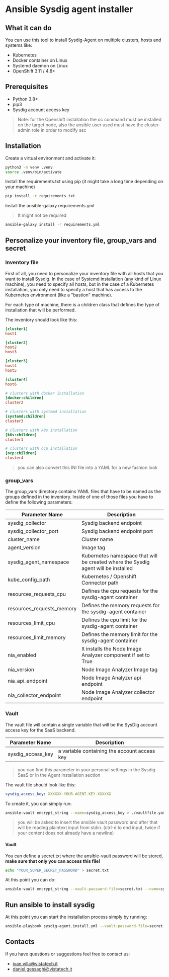 # Ansible Sysdig agent installer 
## What it can do
You can use this tool to install Sysdig-Agent on multiple clusters, hosts and systems like:
- Kubernetes
- Docker container on Linux 
- Systemd daemon on Linux
- OpenShift 3.11 / 4.8+

## Prerequisites
- Python 3.8+
- pip3
- Sysdig account access key

> Note: for the Openshift installation the oc command must be installed on the target node, also the ansible user used must have the cluster-admin role in order to modify ssc

## Installation

Create a virtual environment and activate it: 

```bash
python3 -m venv .venv
source .venv/bin/activate
```

Install the requirements.txt using pip (it might take a long time depending on your machine)

```bash
pip install -r requirements.txt
```

Install the ansible-galaxy requirements.yml

> It might not be required

```bash
ansible-galaxy install -r requirements.yml
```

## Personalize your inventory file, group_vars and secret

### Inventory file
First of all, you need to personalize your inventory file with all hosts that you want to install Sysdig. In the case of Systemd installation (any kind of Linux machine), you need to specify all hosts, but in the case of a Kubernetes installation, you only need to specify a host that has access to the Kubernetes environment (like a "bastion" machine).

For each type of machine, there is a children class that defines the type of installation that will be performed.

The inventory should look like this:

```ini
[cluster1]
host1

[cluster2]
host2
host3

[cluster3]
host4
host5

[cluster4]
host6

# clusters with docker installation
[docker:children]
cluster2

# clusters with systemd installation
[systemd:children]
cluster3

# clusters with k8s installation
[k8s:children]
cluster1

# clusters with ocp installation
[ocp:children]
cluster4

```

> you can also convert this INI file into a YAML for a new fashion look 

### group_vars
The group_vars directory contains YAML files that have to be named as the groups defined in the inventory. Inside of one of those files you have to define the following parameters:

|Parameter Name| Description|
|---|---|
|sysdig_collector|Sysdig backend endpoint|
|sysdig_collector_port|Sysdig backend endpoint port|
|cluster_name|Cluster name|
|agent_version|Image tag|
|sysdig_agent_namespace|Kubernetes namespace that will be created where the Sysdig agent will be installed|
|kube_config_path|Kubernetes / Openshift Connector path|
|resources_requests_cpu|Defines the cpu requests for the sysdig-agent container|
|resources_requests_memory|Defines the memory requests for the sysdig-agent container|
|resources_limit_cpu|Defines the cpu limit for the sysdig-agent container|
|resources_limit_memory|Defines the memory limit for the sysdig-agent container|
|nia_enabled|It installs the Node Image Analyzer component if set to True|
|nia_version|Node Image Analyzer Image tag|
|nia_api_endpoint|Node Image Analyzer api endpoint|
|nia_collector_endpoint|Node Image Analyzer collector endpoint|

### Vault
The vault file will contain a single variable that will be the SysDig account access key for the SaaS backend. 

|Parameter Name| Description|
|---|---|
|sysdig_access_key|a variable containing the account access key|

> you can find this parameter in your personal settings in the Sysdig SaaS or in the Agent Installation section

The vault file should look like this: 

```yaml
sysdig_access_key: XXXXXX-YOUR-AGENT-KEY-XXXXXX
```

To create it, you can simply run:

```bash
ansible-vault encrypt_string --name=sysdig_access_key > ./vaultfile.yaml
```

> you will be asked to insert the ansible vault password and after that will be reading plaintext input from stdin. (ctrl-d to end input, twice if your content does not already have a newline)

#### Vault

You can define a secret.txt where the ansible-vault password will be stored, __make sure that only you can access this file!__

```bash
echo "YOUR_SUPER_SECRET_PASSWORD" > secret.txt
```

At this point you can do:

```bash
ansible-vault encrypt_string --vault-password-file=secret.txt --name=sysdig_access_key XXXXXX-YOUR-AGENT-KEY-XXXXXX > vaultfile.yaml
```

## Run ansible to install sysdig
At this point you can start the installation process simply by running:
```bash
ansible-playbook sysdig-agent.install.yml --vault-password-file=secret.txt
```
## Contacts
If you have questions or suggestions feel free to contact us:

- ivan.villa@vistatech.it
- daniel.gessaghi@vistatech.it
